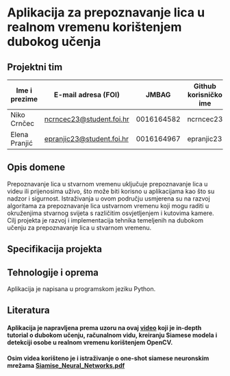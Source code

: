 # Aplikacija za prepoznavanje lica u realnom vremenu korištenjem dubokog učenja

## Projektni tim

Ime i prezime | E-mail adresa (FOI) | JMBAG | Github korisničko ime
------------  | ------------------- | ----- | ---------------------
Niko Crnčec | ncrncec23@student.foi.hr | 0016164582 | ncrncec23
Elena Pranjić | epranjic23@student.foi.hr | 0016164967 | epranjic23

## Opis domene
Prepoznavanje lica u stvarnom vremenu uključuje prepoznavanje lica u videu ili prijenosima uživo, što može biti korisno u aplikacijama kao što su nadzor i sigurnost. Istraživanja u ovom području usmjerena su na razvoj algoritama za prepoznavanje lica ustvarnom vremenu koji mogu raditi u okruženjima stvarnog svijeta s različitim osvjetljenjem i kutovima kamere. Cilj projekta je razvoj i implementacija tehnika temeljenih na dubokom učenju za prepoznavanje lica u stvarnom vremenu.

## Specifikacija projekta

## Tehnologije i oprema
Aplikacija je napisana u programskom jeziku Python.

## Literatura
#### Aplikacija je napravljena prema uzoru na ovaj [video](https://www.youtube.com/watch?v=bK_k7eebGgc&list=PLgNJO2hghbmhHuhURAGbe6KWpiYZt0AMH) koji je in-depth tutorial o dubokom učenju, računalnom vidu, kreiranju Siamese modela i detekciji osobe u realnom vremenu korištenjem OpenCV.
#### Osim videa korišteno je i istraživanje o one-shot siamese neuronskim mrežama [Siamise_Neural_Networks.pdf](https://github.com/user-attachments/files/20419437/Siamise_Neural_Networks.pdf)

